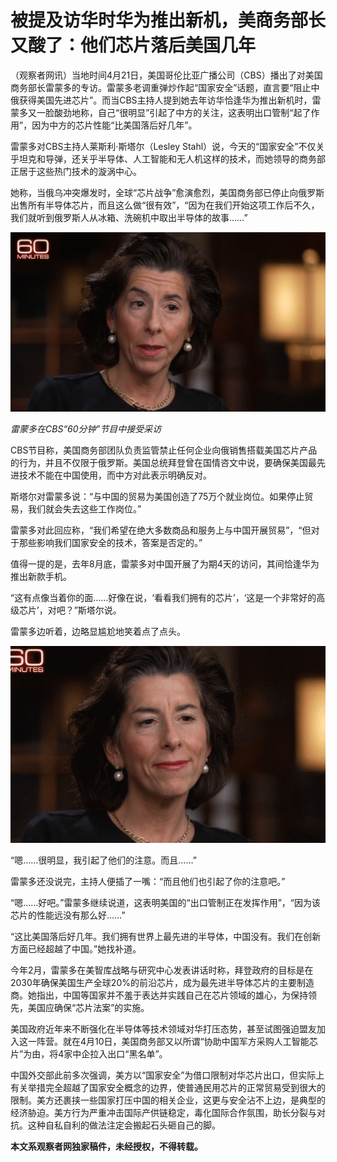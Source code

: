 # 被提及访华时华为推出新机，美商务部长又酸了：他们芯片落后美国几年

（观察者网讯）当地时间4月21日，美国哥伦比亚广播公司（CBS）播出了对美国商务部长雷蒙多的专访。雷蒙多老调重弹炒作起“国家安全”话题，直言要“阻止中俄获得美国先进芯片”。而当CBS主持人提到她去年访华恰逢华为推出新机时，雷蒙多又一脸酸劲地称，自己“很明显”引起了中方的关注，这表明出口管制“起了作用”，因为中方的芯片性能“比美国落后好几年”。

雷蒙多对CBS主持人莱斯利·斯塔尔（Lesley
Stahl）说，今天的“国家安全”不仅关乎坦克和导弹，还关乎半导体、人工智能和无人机这样的技术，而她领导的商务部正居于这些热门技术的漩涡中心。

她称，当俄乌冲突爆发时，全球“芯片战争”愈演愈烈，美国商务部已停止向俄罗斯出售所有半导体芯片，而且这么做“很有效”，“因为在我们开始这项工作后不久，我们就听到俄罗斯人从冰箱、洗碗机中取出半导体的故事……”

![d28f046c34c994b3fa4560c52880e477.jpg](https://raw.githubusercontent.com/qqhsx/qqnews_image/main/2024/04/22/被提及访华时华为推出新机，美商务部长又酸了：他们芯片落后美国几年/d28f046c34c994b3fa4560c52880e477.jpg)

_雷蒙多在CBS“60分钟”节目中接受采访_

CBS节目称，美国商务部团队负责监管禁止任何企业向俄销售搭载美国芯片产品的行为，并且不仅限于俄罗斯。美国总统拜登曾在国情咨文中说，要确保美国最先进技术不能在中国使用，而中方对此表示明确反对。

斯塔尔对雷蒙多说：“与中国的贸易为美国创造了75万个就业岗位。如果停止贸易，我们就会失去这些工作岗位。”

雷蒙多对此回应称，“我们希望在绝大多数商品和服务上与中国开展贸易”，“但对于那些影响我们国家安全的技术，答案是否定的。”

值得一提的是，去年8月底，雷蒙多对中国开展了为期4天的访问，其间恰逢华为推出新款手机。

“这有点像当着你的面……好像在说，‘看看我们拥有的芯片’，‘这是一个非常好的高级芯片’，对吧？”斯塔尔说。

雷蒙多边听着，边略显尴尬地笑着点了点头。

![adb9ee8a3716e0e94171f5ebd7092762.jpg](https://raw.githubusercontent.com/qqhsx/qqnews_image/main/2024/04/22/被提及访华时华为推出新机，美商务部长又酸了：他们芯片落后美国几年/adb9ee8a3716e0e94171f5ebd7092762.jpg)

“嗯……很明显，我引起了他们的注意。而且……”

雷蒙多还没说完，主持人便插了一嘴：“而且他们也引起了你的注意吧。”

“嗯……好吧。”雷蒙多继续说道，这表明美国的“出口管制正在发挥作用”，“因为该芯片的性能远没有那么好……”

“这比美国落后好几年。我们拥有世界上最先进的半导体，中国没有。我们在创新方面已经超越了中国。”她找补道。

今年2月，雷蒙多在美智库战略与研究中心发表讲话时称，拜登政府的目标是在2030年确保美国生产全球20%的前沿芯片，成为最先进半导体芯片的主要制造商。她指出，中国等国家并不羞于表达并实践自己在芯片领域的雄心，为保持领先，美国应确保“芯片法案”的实施。

美国政府近年来不断强化在半导体等技术领域对华打压态势，甚至试图强迫盟友加入这一阵营。就在4月10日，美国商务部又以所谓“协助中国军方采购人工智能芯片”为由，将4家中企拉入出口“黑名单”。

中国外交部此前多次强调，美方以“国家安全”为借口限制对华芯片出口，但实际上有关举措完全超越了国家安全概念的边界，使普通民用芯片的正常贸易受到很大的限制。美方还裹挟一些国家打压中国的相关企业，这更与安全沾不上边，是典型的经济胁迫。美方行为严重冲击国际产供链稳定，毒化国际合作氛围，助长分裂与对抗。这种自私自利的做法注定会搬起石头砸自己的脚。

**本文系观察者网独家稿件，未经授权，不得转载。**

